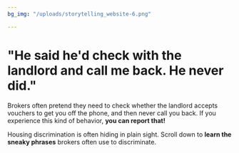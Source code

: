 ```yaml
---
bg_img: "/uploads/storytelling_website-6.png"

---
```

# "He said he'd check with the landlord and call me back. He never did."

Brokers often pretend they need to check whether the landlord accepts vouchers to get you off the phone, and then never call you back. If you experience this kind of behavior, **you can report that!**

Housing discrimination is often hiding in plain sight. Scroll down to **learn the sneaky phrases** brokers often use to discriminate.